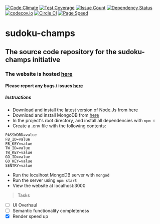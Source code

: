 [![Code Climate](https://codeclimate.com/github/kunagpal/sudoku-champs/badges/gpa.svg)](https://codeclimate.com/github/kunagpal/sudoku-champs)
[![Test Coverage](https://codeclimate.com/github/kunagpal/sudoku-champs/badges/coverage.svg)](https://codeclimate.com/github/kunagpal/sudoku-champs/coverage)
[![Issue Count](https://codeclimate.com/github/kunagpal/sudoku-champs/badges/issue_count.svg)](https://codeclimate.com/github/kunagpal/sudoku-champs)
[![Dependency Status](https://david-dm.org/kunagpal/sudoku-champs.svg)](https://david-dm.org/kunagpal/sudoku-champs)
[![codecov.io](https://codecov.io/github/kunagpal/sudoku-champs/coverage.svg?branch=master)](https://codecov.io/github/kunagpal/sudoku-champs?branch=master)
[![Circle CI](https://circleci.com/gh/kunagpal/sudoku-champs.svg?style=svg)](https://circleci.com/gh/kunagpal/sudoku-champs)
[![Page Speed](https://sudoku-champs.herokuapp.com/speed)](https://developers.google.com/speed/pagespeed/insights/?url=sudokuchamps.herokuapp.com)

# sudoku-champs

## The source code repository for the sudoku-champs initiative

### The website is hosted [here](https://sudokuchamps.herokuapp.com)

#### Please report any bugs / issues [here](https://www.github.com/kunagpal/sudoku-champs)

##### Instructions

* Download and install the latest version of Node.Js from [here](https://nodejs.org/en/download/)
* Download and install MongoDB from [here](https://www.mongodb.org/downloads)
* In the project's root directory, and install all dependencies with `npm i`
* Create a .env file with the following contents:

```
PASSWORD=value
FB_ID=value
FB_KEY=value
TW_ID=value
TW_KEY=value
GO_ID=value
GO_KEY=value
SENTRY=value
```

* Run the localhost MongoDB server with `mongod`
* Run the server using `npm start`
* View the website at localhost:3000

> Tasks

* [ ] UI Overhaul
* [ ] Semantic functionality completeness
* [X] Render speed up
